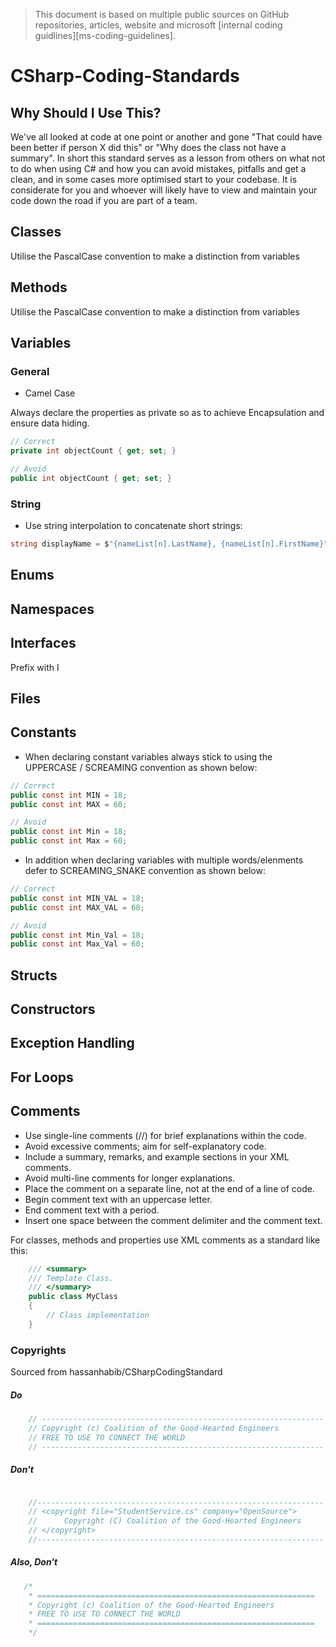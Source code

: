 > This document is based on multiple public sources on GitHub repositories, articles, website and microsoft [internal coding guidlines][ms-coding-guidelines].
# CSharp-Coding-Standards
## Why Should I Use This?
We've all looked at code at one point or another and gone "That could have been better if person X did this" or "Why does the class not have a summary". In short this standard serves as a lesson from others on what not to do when using C# and how you can avoid mistakes, pitfalls and get a clean, and in some cases more optimised start to your codebase. It is considerate for you and whoever will likely have to view and maintain your code down the road if you are part of a team.

## Classes
Utilise the PascalCase convention to make a distinction from variables

## Methods
Utilise the PascalCase convention to make a distinction from variables

## Variables
### General
- Camel Case

Always declare the properties as private so as to achieve Encapsulation and ensure data hiding.

```csharp
// Correct
private int objectCount { get; set; }

// Avoid
public int objectCount { get; set; }
```

### String
- Use string interpolation to concatenate short strings:
```csharp
string displayName = $"{nameList[n].LastName}, {nameList[n].FirstName}";
```

## Enums

## Namespaces

## Interfaces
Prefix with I

## Files

## Constants
- When declaring constant variables always stick to using the UPPERCASE / SCREAMING convention as shown below:
```csharp
// Correct
public const int MIN = 18;
public const int MAX = 60;

// Avoid
public const int Min = 18;
public const int Max = 60;
```


- In addition when declaring variables with multiple words/elenments defer to SCREAMING_SNAKE convention as shown below:
```csharp
// Correct
public const int MIN_VAL = 18;
public const int MAX_VAL = 60;

// Avoid
public const int Min_Val = 18;
public const int Max_Val = 60;
```

## Structs

## Constructors

## Exception Handling

## For Loops

## Comments
- Use single-line comments (//) for brief explanations within the code.
- Avoid excessive comments; aim for self-explanatory code.
- Include a summary, remarks, and example sections in your XML comments.
- Avoid multi-line comments for longer explanations.
- Place the comment on a separate line, not at the end of a line of code.
- Begin comment text with an uppercase letter.
- End comment text with a period.
- Insert one space between the comment delimiter and the comment text.

For classes, methods and properties use XML comments as a standard like this:
```csharp
    /// <summary>
    /// Template Class.
    /// </summary>
    public class MyClass
    {
        // Class implementation
    }
```

### Copyrights

Sourced from hassanhabib/CSharpCodingStandard

##### Do
```csharp
    // ---------------------------------------------------------------
    // Copyright (c) Coalition of the Good-Hearted Engineers
    // FREE TO USE TO CONNECT THE WORLD
    // ---------------------------------------------------------------
```

##### Don't
```csharp

    //----------------------------------------------------------------
    // <copyright file="StudentService.cs" company="OpenSource">
    //      Copyright (C) Coalition of the Good-Hearted Engineers
    // </copyright>
    //----------------------------------------------------------------

```

##### Also, Don't
```csharp
   /* 
    * ==============================================================
    * Copyright (c) Coalition of the Good-Hearted Engineers
    * FREE TO USE TO CONNECT THE WORLD
    * ==============================================================
    */
```
